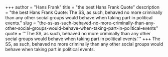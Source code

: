 +++
author = "Hans Frank"
title = "the best Hans Frank Quote"
description = "the best Hans Frank Quote: The SS, as such, behaved no more criminally than any other social groups would behave when taking part in political events."
slug = "the-ss-as-such-behaved-no-more-criminally-than-any-other-social-groups-would-behave-when-taking-part-in-political-events"
quote = '''The SS, as such, behaved no more criminally than any other social groups would behave when taking part in political events.'''
+++
The SS, as such, behaved no more criminally than any other social groups would behave when taking part in political events.
